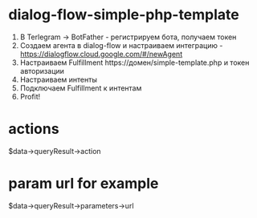 # dialog-flow-simple-php-template

1. В Terlegram -> BotFather - регистрируем бота, получаем токен
2. Создаем агента в dialog-flow и настраиваем интеграцию - https://dialogflow.cloud.google.com/#/newAgent
3. Настраиваем Fulfillment https://домен/simple-template.php и токен авторизации
4. Настраиваем интенты
5. Подключаем Fulfillment к интентам
6. Profit!

# actions

$data->queryResult->action

# param url for example

$data->queryResult->parameters->url
